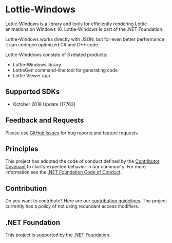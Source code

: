 # Lottie-Windows

Lottie-Windows is a library and tools for efficiently rendering Lottie animations on Windows 10. Lottie-Windows is part of the .NET Foundation.

Lottie-Windows works directly with JSON, but for even better performance it can codegen optimized C# and C++ code.

Lottie-Winddows consists of 3 related products:
* Lottie-Windows library
* LottieGen command-line tool for generating code
* Lottie Viewer app 

## <a name="supported"></a> Supported SDKs
* October 2018 Update (17763)


## Feedback and Requests
Please use [GitHub Issues](https://github.com/windows-toolkit/Lottie-Windows/issues) for bug reports and feature requests.


## Principles

This project has adopted the code of conduct defined by the [Contributor Covenant](http://contributor-covenant.org/)
to clarify expected behavior in our community.
For more information see the [.NET Foundation Code of Conduct](http://dotnetfoundation.org/code-of-conduct).

## Contribution

Do you want to contribute? Here are our [contribution guidelines](https://github.com/windows-toolkit/WindowsCommunityToolkit/blob/master/contributing.md).
The project currently has a policy of not using redundant access modifiers.


## .NET Foundation
This project is supported by the [.NET Foundation](http://dotnetfoundation.org).